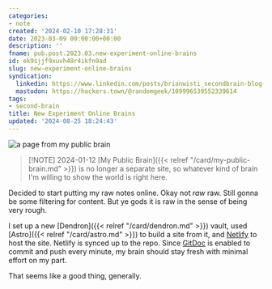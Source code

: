 ```yaml
---
categories:
- note
created: '2024-02-10 17:28:31'
date: 2023-03-09 00:00:00+00:00
description: ''
fname: pub.post.2023.03.new-experiment-online-brains
id: ek9sjjf9xuvh48r4ikfn9ad
slug: new-experiment-online-brains
syndication:
  linkedin: https://www.linkedin.com/posts/brianwisti_secondbrain-blog-dendron-activity-7039779011014647808-zEd4?utm_source=share&utm_medium=member_desktop
  mastodon: https://hackers.town/@randomgeek/109996539552339614
tags:
- second-brain
title: New Experiment Online Brains
updated: '2024-08-25 18:24:43'
---
```


![a page from my public brain](assets/img/2023/cover-2023-03-09.jpg "I did just enough to have something I could publish")

> [!NOTE] 2024-01-12
> [My Public Brain]({{< relref "/card/my-public-brain.md" >}}) is no longer a separate site, so whatever kind of brain I'm willing to show the world is right here.

Decided to start putting my raw notes online. Okay not *raw* raw. Still gonna be some filtering for content. But ye gods it is raw in the sense of being very rough.

I set up a new [Dendron]({{< relref "/card/dendron.md" >}}) vault, used [Astro]({{< relref "/card/astro.md" >}}) to build a site from it, and [Netlify](https://netlify.com) to host the site. Netlify is synced up to the repo. Since [GitDoc](https://marketplace.visualstudio.com/items?itemName=vsls-contrib.gitdoc) is enabled to commit and push every minute, my brain should stay fresh with minimal effort on my part.

That seems like a good thing, generally.